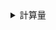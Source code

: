 <details><summary>計算量</summary>

# 1秒で解けるfor文のループ数
1 秒間で処理できる for 文ループの回数は、<br>
 `10^8 = 100,000,000` <br>
回程度

## 工夫してループの入れ子構造を減らそう
```math
a + b + c = X, \\
a \times d1 + b \times d2 + c \times d3 = Y
```
が成り立っているとき、
```c++
for(a:N) 
    for(b:N) 
        for(c:N) {
            if(total == X && combination == Y)
        }
```
としがちだが、実は以下のように2重ループで済む。
```math
a = a', b = b' のとき
c = X - a' - b'\\
```
と一意に定まるので
```c++
for(a:N)
    for(b:N-a)
        c = N - a - b;
        if(total == X && combination == Y)
```

</details>